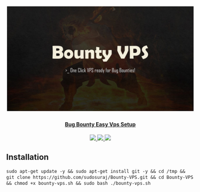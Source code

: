 <h1 align="center">
<a href="https://cooltext.com"><img src="Bounty VPS.jpg" width="500" alt="Bounty-VPS" />
</h1>
<h4 align="center">Bug Bounty Easy Vps Setup</h4>
<p align="center">
  <a href="https://github.com/sudosuraj/Bounty-VPS">
    <img src="https://img.shields.io/badge/Project-Bounty--VPS-green">
  </a>
   <a href="[https://github.com/mrco24/OK-VPS](https://github.com/sudosuraj/Bounty-VPS)">
    <img src="https://img.shields.io/static/v1?label=Update&message=V1.0&color=green">
  </a>
  <a href="https://twitter.com/sudosuraj">
      <img src="https://img.shields.io/twitter/follow/sudosuraj?style=social">
  </a>
</p>

## Installation
```
sudo apt-get update -y && sudo apt-get install git -y && cd /tmp && git clone https://github.com/sudosuraj/Bounty-VPS.git && cd Bounty-VPS && chmod +x bounty-vps.sh && sudo bash ./bounty-vps.sh
```
